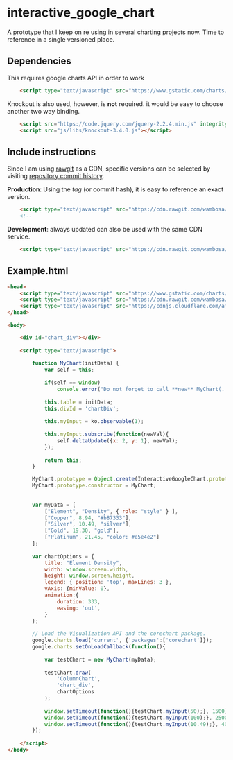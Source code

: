# interactive_google_chart
A prototype that I keep on re using in several charting projects now. Time to reference in a single versioned place.

## Dependencies
This requires google charts API in order to work
``` HTML
    <script type="text/javascript" src="https://www.gstatic.com/charts/loader.js"></script>
```

Knockout is also used, however, is **not** required. it would be easy to choose another two way binding.
``` HTML
    <script src="https://code.jquery.com/jquery-2.2.4.min.js" integrity="sha256-BbhdlvQf/xTY9gja0Dq3HiwQF8LaCRTXxZKRutelT44=" crossorigin="anonymous"></script>
    <script src="js/libs/knockout-3.4.0.js"></script>
```

## Include instructions
Since I am using [rawgit](http://rawgit.com/) as a CDN, specific versions can be selected by visiting [repository commit history](https://github.com/Wambosa/interactive_google_chart/commits/master).

**Production**: Using the _tag_ (or commit hash), it is easy to reference an exact version.
```HTML
    <script type="text/javascript" src="https://cdn.rawgit.com/wambosa/interactive_google_chart/787e1ba/InteractiveGoogleChart.js"></script>
    <!--                                                                                        ^^^^^^^ this is the tag/hash             -->
```
**Development**: always updated can also be used with the same CDN service.
```HTML
    <script type="text/javascript" src="https://cdn.rawgit.com/wambosa/interactive_google_chart/master/InteractiveGoogleChart.js"></script>
```


## Example.html
``` HTML
<head>
    <script type="text/javascript" src="https://www.gstatic.com/charts/loader.js"></script>
    <script type="text/javascript" src="https://cdn.rawgit.com/wambosa/interactive_google_chart/787e1ba/InteractiveGoogleChart.js"></script>
    <script type="text/javascript" src="https://cdnjs.cloudflare.com/ajax/libs/knockout/3.4.0/knockout-min.js"></script>
</head>

<body>

    <div id="chart_div"></div>
    
    <script type="text/javascript">
    
        function MyChart(initData) {
            var self = this;
            
            if(self == window)
                console.error("Do not forget to call **new** MyChart(...) !!!");
        
            this.table = initData;
            this.divId = 'chartDiv';
        
            this.myInput = ko.observable(1);
        
            this.myInput.subscribe(function(newVal){
                self.deltaUpdate({x: 2, y: 1}, newVal);
            });
        
            return this;
        }

        MyChart.prototype = Object.create(InteractiveGoogleChart.prototype);
        MyChart.prototype.constructor = MyChart;
    
    
        var myData = [
            ["Element", "Density", { role: "style" } ],
            ["Copper", 8.94, "#b87333"],
            ["Silver", 10.49, "silver"],
            ["Gold", 19.30, "gold"],
            ["Platinum", 21.45, "color: #e5e4e2"]
        ];
    
        var chartOptions = {
            title: "Element Density",
            width: window.screen.width,
            height: window.screen.height,
            legend: { position: 'top', maxLines: 3 },
            vAxis: {minValue: 0},
            animation:{
                duration: 333,
                easing: 'out',
            }
        };
        
        // Load the Visualization API and the corechart package.
        google.charts.load('current', {'packages':['corechart']});
        google.charts.setOnLoadCallback(function(){
            
            var testChart = new MyChart(myData);
        
            testChart.draw(
                'ColumnChart',
                'chart_div',
                chartOptions
            );
            
            window.setTimeout(function(){testChart.myInput(50);}, 1500);
            window.setTimeout(function(){testChart.myInput(100);}, 2500);
            window.setTimeout(function(){testChart.myInput(10.49);}, 4000);
        });
        
    </script>
</body>
```